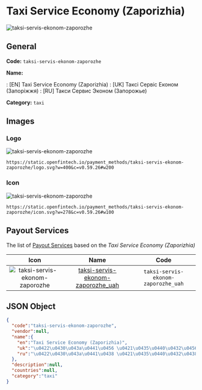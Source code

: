 
# Taxi Service Economy (Zaporizhia) 
![taksi-servis-ekonom-zaporozhe](https://static.openfintech.io/payment_methods/taksi-servis-ekonom-zaporozhe/logo.svg?w=400&c=v0.59.26#w200)  

## General 
**Code:** `taksi-servis-ekonom-zaporozhe` 
 
**Name:** 
 
:	[EN] Taxi Service Economy (Zaporizhia) 
:	[UK] Таксі Сервіс Економ (Запоріжжя) 
:	[RU] Такси Сервис Эконом (Запорожье) 
 
**Category:** `taxi` 
 

## Images 

### Logo 
![taksi-servis-ekonom-zaporozhe](https://static.openfintech.io/payment_methods/taksi-servis-ekonom-zaporozhe/logo.svg?w=400&c=v0.59.26#w200)  

```
https://static.openfintech.io/payment_methods/taksi-servis-ekonom-zaporozhe/logo.svg?w=400&c=v0.59.26#w200
```  

### Icon 
![taksi-servis-ekonom-zaporozhe](https://static.openfintech.io/payment_methods/taksi-servis-ekonom-zaporozhe/icon.svg?w=278&c=v0.59.26#w100)  

```
https://static.openfintech.io/payment_methods/taksi-servis-ekonom-zaporozhe/icon.svg?w=278&c=v0.59.26#w100
```  

## Payout Services 
 
The list of [Payout Services](/payout-services/) based on the _Taxi Service Economy (Zaporizhia)_ 

|Icon|Name|Code| 
|:---:|:---:|:---:| 
|![taksi-servis-ekonom-zaporozhe](https://static.openfintech.io/payout_methods/taksi-servis-ekonom-zaporozhe/icon.png?w=278&c=v0.59.26#w40) |[taksi-servis-ekonom-zaporozhe_uah](/payout-services/taksi-servis-ekonom-zaporozhe_uah/)|`taksi-servis-ekonom-zaporozhe_uah`| 
 

## JSON Object 

```json
{
  "code":"taksi-servis-ekonom-zaporozhe",
  "vendor":null,
  "name":{
    "en":"Taxi Service Economy (Zaporizhia)",
    "uk":"\u0422\u0430\u043a\u0441\u0456 \u0421\u0435\u0440\u0432\u0456\u0441 \u0415\u043a\u043e\u043d\u043e\u043c (\u0417\u0430\u043f\u043e\u0440\u0456\u0436\u0436\u044f)",
    "ru":"\u0422\u0430\u043a\u0441\u0438 \u0421\u0435\u0440\u0432\u0438\u0441 \u042d\u043a\u043e\u043d\u043e\u043c (\u0417\u0430\u043f\u043e\u0440\u043e\u0436\u044c\u0435)"
  },
  "description":null,
  "countries":null,
  "category":"taxi"
}
```  
